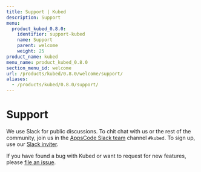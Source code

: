 ```yaml
---
title: Support | Kubed
description: Support
menu:
  product_kubed_0.8.0:
    identifier: support-kubed
    name: Support
    parent: welcome
    weight: 25
product_name: kubed
menu_name: product_kubed_0.8.0
section_menu_id: welcome
url: /products/kubed/0.8.0/welcome/support/
aliases:
  - /products/kubed/0.8.0/support/
---
```


# Support

We use Slack for public discussions. To chit chat with us or the rest of the community, join us in the [AppsCode Slack team](https://appscode.slack.com/messages/C6HSHCKBL/details/) channel `#kubed`. To sign up, use our [Slack inviter](https://slack.appscode.com/).

If you have found a bug with Kubed or want to request for new features, please [file an issue](https://github.com/appscode/kubed/issues/new).
